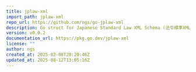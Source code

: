 ```yaml
---
title: jplaw-xml
import_path: jplaw-xml
repo_url: https://github.com/ngs/go-jplaw-xml
description: Go struct for Japanese Standard Law XML Schema (法令標準XMLスキーマ)
version: v0.0.2
documentation_url: https://pkg.go.dev/jplaw-xml
license: ""
author: ngs
created_at: 2025-02-08T20:20:46Z
updated_at: 2025-08-12T13:05:16Z
---
```

